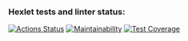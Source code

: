 ### Hexlet tests and linter status:
[![Actions Status](https://github.com/Nikolos-S/frontend-project-lvl1/workflows/hexlet-check/badge.svg)](https://github.com/Nikolos-S/frontend-project-lvl1/actions)
[![Maintainability](https://api.codeclimate.com/v1/badges/4ecbacbd727b4617e5a2/maintainability)](https://codeclimate.com/github/Nikolos-S/frontend-project-lvl1/maintainability)
[![Test Coverage](https://api.codeclimate.com/v1/badges/4ecbacbd727b4617e5a2/test_coverage)](https://codeclimate.com/github/Nikolos-S/frontend-project-lvl1/test_coverage)